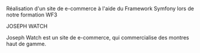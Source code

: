 Réalisation d'un site de e-commerce à l'aide du Framework Symfony lors de notre formation WF3

JOSEPH WATCH

Joseph Watch est un site de e-commerce, qui commercialise des montres haut de gamme.


